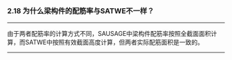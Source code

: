 ﻿### 2.18  为什么梁构件的配筋率与SATWE不一样？---
由于两者配筋率的计算方式不同，SAUSAGE中梁构件配筋率按照全截面面积计算，而SATWE中按照有效截面高度计算，但两者实际配筋面积是一致的。---
